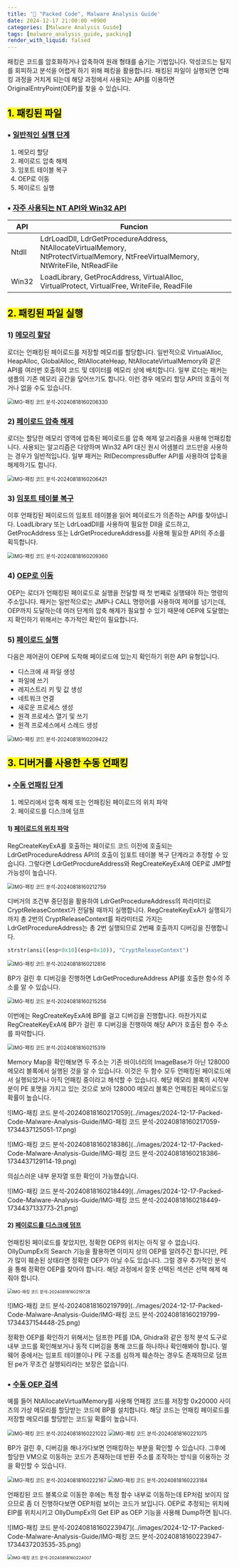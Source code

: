 ```yaml
---
title: '📑 "Packed Code", Malware Analysis Guide'
date: 2024-12-17 21:00:00 +0900
categories: [Malware Analysis Guide]
tags: [malware_analysis_guide, packing]
render_with_liquid: falsed
---
```


패킹은 코드를 암호화하거나 압축하여 원래 형태를 숨기는 기법입니다. 악성코드는 탐지를 회피하고 분석을 어렵게 하기 위해 패킹을 활용합니다. 패킹된 파일이 실행되면 언패킹 과정을 거치게 되는데 해당 과정에서 사용되는 API를 이용하면 OriginalEntryPoint(OEP)를 찾을 수 있습니다.

## <mark>1. 패킹된 파일</mark>

### ▪ <u>일반적인 실행 단계</u>

1. 메모리 할당
2. 페이로드 압축 해제
3. 임포트 테이블 복구
4. OEP로 이동
5. 페이로드 실행

### ▪ <u>자주 사용되는 NT API와 Win32 API</u>

| API   | Funcion                                                      |
| ----- | ------------------------------------------------------------ |
| Ntdll | LdrLoadDll, LdrGetProcedureAddress, NtAllocateVirtualMemory,<br />NtProtectVirtualMemory, NtFreeVirtualMemory, NtWriteFile, NtReadFile |
| Win32 | LoadLibrary, GetProcAddress, VirtualAlloc, VirtualProtect, VirtualFree, WriteFile, ReadFile |



## <mark>2. 패킹된 파일 실행</mark>

### 1) <u>메모리 할당</u>

로더는 언패킹된 페이로드를 저장할 메모리를 할당합니다. 일반적으로 VirtualAlloc, HeapAlloc, GlobalAlloc, RtlAllocateHeap, NtAllocateVirtualMemory와 같은 API를 여러번 호출하여 코드 및 데이터를 메모리 상에 배치합니다. 일부 로더는 패커는 샘플의 기존 메모리 공간을 덮어쓰기도 합니다. 이런 경우 메모리 할당 API의 호출이 적거나 없을 수도 있습니다.

<img src="../images/2024-12-17-Packed-Code-Malware-Analysis-Guide/IMG-패킹 코드 분석-20240818160206330-1734437013936-1.png" alt="IMG-패킹 코드 분석-20240818160206330" style="zoom:80%;" />

### 2) <u>페이로드 압축 해제</u>

로더는 할당한 메모리 영역에 압축된 페이로드를 압축 해제 알고리즘을 사용해 언패킹합니다. 사용되는 알고리즘은 다양하며 Win32 API 대신 원시 어샘블리 코드만을 사용하는 경우가 일반적입니다. 일부 패커는 RtlDecompressBuffer API를 사용하여 압축을 해제하기도 합니다.

<img src="../images/2024-12-17-Packed-Code-Malware-Analysis-Guide/IMG-패킹 코드 분석-20240818160206421-1734437029632-3.png" alt="IMG-패킹 코드 분석-20240818160206421" style="zoom:80%;" />

### 3) <u>임포트 테이블 복구</u>

이후 언패킹된 페이로드의 임포트 테이블을 읽어 페이로드가 의존하는 API를 찾아냅니다. LoadLibrary 또는 LdrLoadDll를 사용하여 필요한 Dll을 로드하고, GetProcAddress 또는 LdrGetProcedureAddress를 사용해 필요한 API의 주소를 획득합니다.

<img src="../images/2024-12-17-Packed-Code-Malware-Analysis-Guide/IMG-패킹 코드 분석-20240818160209360-1734437040365-5.png" alt="IMG-패킹 코드 분석-20240818160209360" style="zoom:80%;" />

### 4) <u>OEP로 이동</u>

OEP는 로더가 언패킹된 페이로드로 실행을 전달할 때 첫 번째로 실행돼야 하는 명령의 주소입니다. 패커는 일반적으로는 JMP나 CALL 명령어를 사용하여 제어를 넘기는데, OEP까지 도달하는데 여러 단계의 압축 해제가 필요할 수 있기 때문에 OEP에 도달했는지 확인하기 위해서는 추가적인 확인이 필요합니다.

### 5) <u>페이로드 실행</u>

다음은 제어권이 OEP에 도착해 페이로드에 있는지 확인하기 위한 API 유형입니다.

- 디스크에 새 파일 생성
- 파일에 쓰기
- 레지스트리 키 및 값 생성
- 네트워크 연결
- 새로운 프로세스 생성
- 원격 프로세스 열기 및 쓰기
- 원격 프로세스에서 스레드 생성

<img src="../images/2024-12-17-Packed-Code-Malware-Analysis-Guide/IMG-패킹 코드 분석-20240818160209422-1734437076160-7.png" alt="IMG-패킹 코드 분석-20240818160209422" style="zoom:80%;" />

## <mark>3. 디버거를 사용한 수동 언패킹</mark>

### ▪ <u>수동 언패킹 단계</u>

1. 메모리에서 압축 해제 또는 언패킹된 페이로드의 위치 파악
2. 페이로드를 디스크에 덤프

#### 1) <u>페이로드의 위치 파악</u>

RegCreateKeyExA를 호출하는 페이로드 코드 이전에 호출되는 LdrGetProcedureAddress API의 호출이 임포트 테이블 복구 단계라고 추정할 수 있습니다. 그렇다면 LdrGetProcdureAddress와 RegCreateKeyExA에 OEP로 JMP할 가능성이 높습니다.

<img src="../images/2024-12-17-Packed-Code-Malware-Analysis-Guide/IMG-패킹 코드 분석-20240818160212759-1734437085942-9.png" alt="IMG-패킹 코드 분석-20240818160212759" style="zoom:80%;" />

디버거의 조건부 중단점을 활용하여 LdrGetProcedureAddress의 파라미터로 CryptReleaseContext가 전달될 때까지 실행합니다. RegCreateKeyExA가 실행되기까지 총 2번의 CryptReleaseContext를 파라미터로 가지는 LdrGetProcedureAddress는 총 2번 실행되므로 2번째 호출까지 디버깅을 진행합니다.

```python
strstr(ansi([esp+0x10](esp+0x10)), "CryptReleaseContext")
```

<img src="../images/2024-12-17-Packed-Code-Malware-Analysis-Guide/IMG-패킹 코드 분석-20240818160212816-1734437105552-11.png" alt="IMG-패킹 코드 분석-20240818160212816" style="zoom:80%;" />

BP가 걸린 후 디버깅을 진행하면 LdrGetProcedureAddress API를 호출한 함수의 주소를 알 수 있습니다.

<img src="../images/2024-12-17-Packed-Code-Malware-Analysis-Guide/IMG-패킹 코드 분석-20240818160215256-1734437113370-13.png" alt="IMG-패킹 코드 분석-20240818160215256" style="zoom:80%;" />

이번에는 RegCreateKeyExA에 BP를 걸고 디버깅을 진행합니다. 마찬가지로 RegCreateKeyExA에 BP가 걸린 후 디버깅을 진행하여 해당 API가 호출된 함수 주소를 파악합니다.

<img src="../images/2024-12-17-Packed-Code-Malware-Analysis-Guide/IMG-패킹 코드 분석-20240818160215319-1734437117573-15.png" alt="IMG-패킹 코드 분석-20240818160215319" style="zoom:80%;" />

Memory Map을 확인해보면 두 주소는 기존 바이너리의 ImageBase가 아닌 128000 메모리 블록에서 실행된 것을 알 수 있습니다. 이것은 두 함수 모두 언패킹된 페이로드에서 실행되었거나 아직 언패킹 중이라고 해석할 수 있습니다. 해당 메모리 블록의 시작부분이 PE 포맷을 가지고 있는 것으로 보아 128000 메모리 블록은 언패킹된 페이로드일 확률이 높습니다.

![IMG-패킹 코드 분석-20240818160217059](../images/2024-12-17-Packed-Code-Malware-Analysis-Guide/IMG-패킹 코드 분석-20240818160217059-1734437125051-17.png)

![IMG-패킹 코드 분석-20240818160218386](../images/2024-12-17-Packed-Code-Malware-Analysis-Guide/IMG-패킹 코드 분석-20240818160218386-1734437129114-19.png)

의심스러운 내부 문자열 또한 확인이 가능했습니다.

![IMG-패킹 코드 분석-20240818160218449](../images/2024-12-17-Packed-Code-Malware-Analysis-Guide/IMG-패킹 코드 분석-20240818160218449-1734437133773-21.png)

#### 2) <u>페이로드를 디스크에 덤프</u>

언패킹된 페이로드를 찾았지만, 정확한 OEP의 위치는 아직 알 수 없습니다. OllyDumpEx의 Search 기능을 활용하면 이미지 상의 OEP를 알려주긴 합니다만, PE가 많이 훼손된 상태라면 정확한 OEP가 아닐 수도 있습니다. 그럴 경우 추가적인 분석을 통해 정확한 OEP를 찾아야 합니다. 해당 과정에서 잘못 선택된 섹션은 선택 해제 해줘야 합니다.

<img src="../images/2024-12-17-Packed-Code-Malware-Analysis-Guide/IMG-패킹 코드 분석-20240818160219728-1734437142678-23.png" alt="IMG-패킹 코드 분석-20240818160219728" style="zoom:67%;" />

![IMG-패킹 코드 분석-20240818160219799](../images/2024-12-17-Packed-Code-Malware-Analysis-Guide/IMG-패킹 코드 분석-20240818160219799-1734437154448-25.png)

정확한 OEP를 확인하기 위해서는 덤프한 PE를 IDA, Ghidra와 같은 정적 분석 도구로 내부 코드를 확인해보거나 동적 디버깅을 통해 코드를 하나하나 확인해봐야 합니다. 멀웨어 중에서는 임포트 테이블이나 PE 구조를 심하게 훼손하는 경우도 존재하므로 덤프된 pe가 무조건 실행되리라는 보장은 없습니다.

### ▪ <u>수동 OEP 검색</u>

예를 들어 NtAllocateVirtualMemory를 사용해 언패킹 코드를 저장할 0x20000 사이즈의 가상 메모리를 할당받는 코드에 BP를 설치합니다. 해당 코드는 언패킹 페이로드를 저장할 메모리를 할당받는 코드일 확률이 높습니다.

<img src="../images/2024-12-17-Packed-Code-Malware-Analysis-Guide/IMG-패킹 코드 분석-20240818160221022-1734437160458-27.png" alt="IMG-패킹 코드 분석-20240818160221022" style="zoom:80%;" />

<img src="../images/2024-12-17-Packed-Code-Malware-Analysis-Guide/IMG-패킹 코드 분석-20240818160221075-1734437163950-29.png" alt="IMG-패킹 코드 분석-20240818160221075" style="zoom:80%;" />

BP가 걸린 후, 디버깅을 해나가다보면 언패킹하는 부분을 확인할 수 있습니다. 그후에 할당한 VM으로 이동하는 코드가 존재하는데 반환 주소를 조작하는 방식을 이용하는 것을 확인할 수 있습니다.

<img src="../images/2024-12-17-Packed-Code-Malware-Analysis-Guide/IMG-패킹 코드 분석-20240818160222167-1734437167899-31.png" alt="IMG-패킹 코드 분석-20240818160222167" style="zoom:80%;" />

<img src="../images/2024-12-17-Packed-Code-Malware-Analysis-Guide/IMG-패킹 코드 분석-20240818160223184-1734437172464-33.png" alt="IMG-패킹 코드 분석-20240818160223184" style="zoom:80%;" />

언패킹된 코드 블록으로 이동한 후에는 특정 함수 내부로 이동하는데 EP처럼 보이지 않으므로 좀 더 진행하다보면 OEP처럼 보이는 코드가 보입니다. OEP로 추정되는 위치에 EIP를 위치시키고 OllyDumpEx의 Get EIP as OEP 기능을 사용해 Dump하면 됩니다.

![IMG-패킹 코드 분석-20240818160223947](../images/2024-12-17-Packed-Code-Malware-Analysis-Guide/IMG-패킹 코드 분석-20240818160223947-1734437203535-35.png)

<img src="../images/2024-12-17-Packed-Code-Malware-Analysis-Guide/IMG-패킹 코드 분석-20240818160224007-1734437208332-37.png" alt="IMG-패킹 코드 분석-20240818160224007" style="zoom:67%;" />